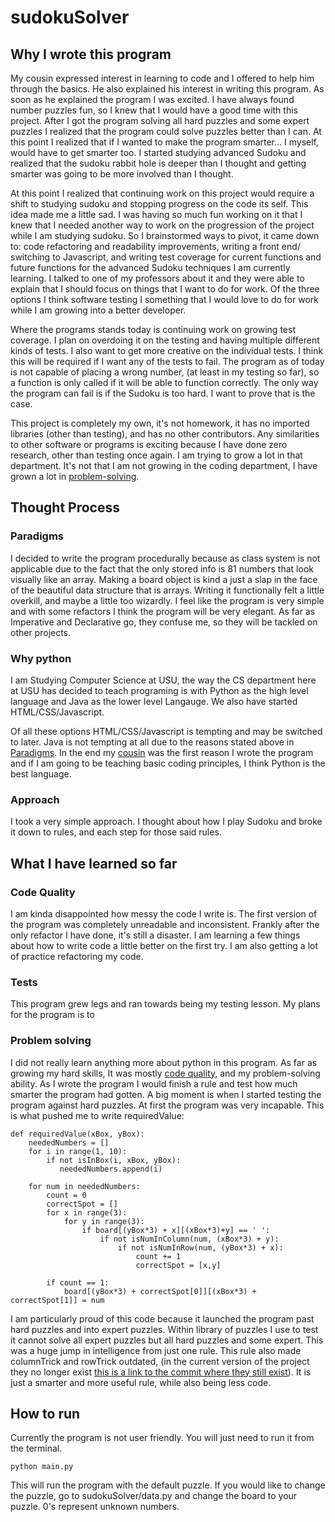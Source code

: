 # sudokuSolver

## Why I wrote this program

My cousin expressed interest in learning to code and I offered to help him through the basics. He also explained his interest in writing this program. As soon as he explained the program I was excited. I have always found number puzzles fun, so I knew that I would have a good time with this project. After I got the program solving all hard puzzles and some expert puzzles I realized that the program could solve puzzles better than I can. At this point I realized that if I wanted to make the program smarter... I myself, would have to get smarter too. I started studying advanced Sudoku and realized that the sudoku rabbit hole is deeper than I thought and getting smarter was going to be more involved than I thought.

At this point I realized that continuing work on this project would require a shift to studying sudoku and stopping progress on the code its self. This idea made me a little sad. I was having so much fun working on it that I knew that I needed another way to work on the progression of the project while I am studying sudoku. So I brainstormed ways to pivot, it came down to: code refactoring and readability improvements, writing a front end/ switching to Javascript, and writing test coverage for current functions and future functions for the advanced Sudoku techniques I am currently learning. I talked to one of my professors about it and they were able to explain that I should focus on things that I want to do for work. Of the three options I think software testing I something that I would love to do for work while I am growing into a better developer.

Where the programs stands today is continuing work on growing test coverage. I plan on overdoing it on the testing and having multiple different kinds of tests. I also want to get more creative on the individual tests. I think this will be required if I want any of the tests to fail. The program as of today is not capable of placing a wrong number, (at least in my testing so far), so a function is only called if it will be able to function correctly. The only way the program can fail is if the Sudoku is too hard. I want to prove that is the case. 

This project is completely my own, it's not homework, it has no imported libraries (other than testing), and has no other contributors. Any similarities to other software or programs is exciting because I have done zero research, other than testing once again. I am trying to grow a lot in that department. It's not that I am not growing in the coding department, I have grown a lot in [problem-solving](#problem-solving).
## Thought Process

### Paradigms
I decided to write the program procedurally because as class system is not applicable due to the fact that the only stored info is 81 numbers that look visually like an array. Making a board object is kind a just a slap in the face of the beautiful data structure that is arrays. Writing it functionally felt a little overkill, and maybe a little too wizardly. I feel like the program is very simple and with some refactors I think the program will be very elegant. As far as Imperative and Declarative go, they confuse me, so they will be tackled on other projects. 

### Why python
I am Studying Computer Science at USU, the way the CS department here at USU has decided to teach programing is with Python as the high level language and Java as the lower level Langauge. We also have started HTML/CSS/Javascript. 

Of all these options HTML/CSS/Javascript is tempting and may be switched to later. Java is not tempting at all due to the reasons stated above in [Paradigms](#paradigms). In the end my [cousin](#why-i-wrote-this-program) was the first reason I wrote the program and if I am going to be teaching basic coding principles, I think Python is the best language. 

### Approach
I took a very simple approach. I thought about how I play Sudoku and broke it down to rules, and each step for those said rules.

## What I have learned so far

### Code Quality
I am kinda disappointed how messy the code I write is. The first version of the program was completely unreadable and inconsistent. Frankly after the only refactor I have done, it's still a disaster. I am learning a few things about how to write code a little better on the first try. I am also getting a lot of practice refactoring my code.

### Tests
This program grew legs and ran towards being my testing lesson. My plans for the program is to 

### Problem solving
I did not really learn anything more about python in this program. As far as growing my hard skills, It was mostly [code quality](#code-quality), and my problem-solving ability. As I wrote the program I would finish a rule and test how much smarter the program had gotten. A big moment is when I started testing the program against hard puzzles. At first the program was very incapable. This is what pushed me to write requiredValue:
```
def requiredValue(xBox, yBox):
    neededNumbers = []
    for i in range(1, 10):
        if not isInBox(i, xBox, yBox):
           neededNumbers.append(i)

    for num in neededNumbers:
        count = 0
        correctSpot = []
        for x in range(3):
            for y in range(3):
                if board[(yBox*3) + x][(xBox*3)+y] == ' ':
                    if not isNumInColumn(num, (xBox*3) + y):
                        if not isNumInRow(num, (yBox*3) + x):
                            count += 1
                            correctSpot = [x,y]

        if count == 1:
            board[(yBox*3) + correctSpot[0]][(xBox*3) + correctSpot[1]] = num
```
I am particularly proud of this code because it launched the program past hard puzzles and into expert puzzles. Within library of puzzles I use to test it cannot solve all expert puzzles but all hard puzzles and some expert. This was a huge jump in intelligence from just one rule. This rule also made columnTrick and rowTrick outdated, (in the current version of the project they no longer exist [this is a link to the commit where they still exist](https://github.com/waderice52224/sudokuSolver/blob/2d2d0aab911a7799bd26d82f09dba323fb7b31e2/logic.py)). It is just a smarter and more useful rule, while also being less code. 

## How to run
Currently the program is not user friendly. 
You will just need to run it from the terminal.
```
python main.py
```
This will run the program with the default puzzle. If you would like to change the puzzle, go to sudokuSolver/data.py and change the board to your puzzle. 0's represent unknown numbers. 




